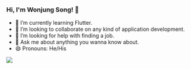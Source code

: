 ### Hi, I'm Wonjung Song! 👋

- 🌱 I’m currently learning Flutter.
- 👯 I’m looking to collaborate on any kind of application development.
- 🤔 I’m looking for help with finding a job.
- 💬 Ask me about anything you wanna know about.
- 😄 Pronouns: He/His

<img src="https://github-readme-status.vercel.app/api?username-DavidWJS&&show_icons=true&title_color=ffffff&icon_color=bb2acf&text_color-daf7dc&bg_color=151515">
